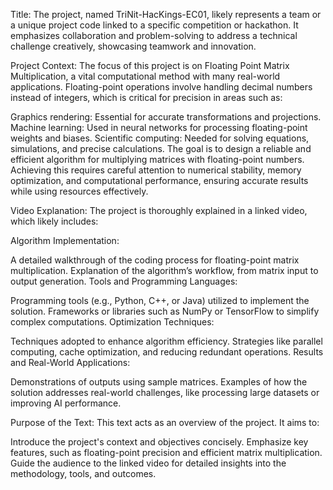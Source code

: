 Title:
The project, named TriNit-HacKings-EC01, likely represents a team or a unique project code linked to a specific competition or hackathon. It emphasizes collaboration and problem-solving to address a technical challenge creatively, showcasing teamwork and innovation.

Project Context:
The focus of this project is on Floating Point Matrix Multiplication, a vital computational method with many real-world applications. Floating-point operations involve handling decimal numbers instead of integers, which is critical for precision in areas such as:

Graphics rendering: Essential for accurate transformations and projections.
Machine learning: Used in neural networks for processing floating-point weights and biases.
Scientific computing: Needed for solving equations, simulations, and precise calculations.
The goal is to design a reliable and efficient algorithm for multiplying matrices with floating-point numbers. Achieving this requires careful attention to numerical stability, memory optimization, and computational performance, ensuring accurate results while using resources effectively.

Video Explanation:
The project is thoroughly explained in a linked video, which likely includes:

Algorithm Implementation:

A detailed walkthrough of the coding process for floating-point matrix multiplication.
Explanation of the algorithm’s workflow, from matrix input to output generation.
Tools and Programming Languages:

Programming tools (e.g., Python, C++, or Java) utilized to implement the solution.
Frameworks or libraries such as NumPy or TensorFlow to simplify complex computations.
Optimization Techniques:

Techniques adopted to enhance algorithm efficiency.
Strategies like parallel computing, cache optimization, and reducing redundant operations.
Results and Real-World Applications:

Demonstrations of outputs using sample matrices.
Examples of how the solution addresses real-world challenges, like processing large datasets or improving AI performance.

Purpose of the Text:
This text acts as an overview of the project. It aims to:

Introduce the project's context and objectives concisely.
Emphasize key features, such as floating-point precision and efficient matrix multiplication.
Guide the audience to the linked video for detailed insights into the methodology, tools, and outcomes.